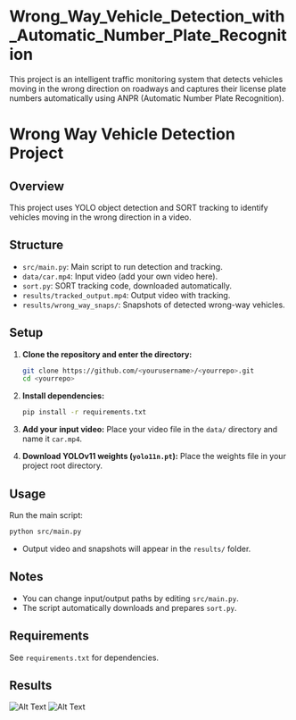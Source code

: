 # Wrong_Way_Vehicle_Detection_with_Automatic_Number_Plate_Recognition
This project is an intelligent traffic monitoring system that detects vehicles moving in the wrong direction on roadways and captures their license plate numbers automatically using ANPR (Automatic Number Plate Recognition).

# Wrong Way Vehicle Detection Project

## Overview
This project uses YOLO object detection and SORT tracking to identify vehicles moving in the wrong direction in a video.

## Structure
- `src/main.py`: Main script to run detection and tracking.
- `data/car.mp4`: Input video (add your own video here).
- `sort.py`: SORT tracking code, downloaded automatically.
- `results/tracked_output.mp4`: Output video with tracking.
- `results/wrong_way_snaps/`: Snapshots of detected wrong-way vehicles.

## Setup

1. **Clone the repository and enter the directory:**
   ```sh
   git clone https://github.com/<yourusername>/<yourrepo>.git
   cd <yourrepo>
   ```

2. **Install dependencies:**
   ```sh
   pip install -r requirements.txt
   ```

3. **Add your input video:**
   Place your video file in the `data/` directory and name it `car.mp4`.

4. **Download YOLOv11 weights (`yolo11n.pt`):**
   Place the weights file in your project root directory.

## Usage

Run the main script:
```sh
python src/main.py
```

- Output video and snapshots will appear in the `results/` folder.

## Notes
- You can change input/output paths by editing `src/main.py`.
- The script automatically downloads and prepares `sort.py`.

## Requirements
See `requirements.txt` for dependencies.

## Results
![Alt Text](WWW-Detected/WDD1.jpg)
![Alt Text](WWW-Detected/WDD2.jpg)
